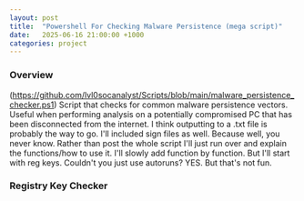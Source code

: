 ```yaml
---
layout: post
title:  "Powershell For Checking Malware Persistence (mega script)"
date:   2025-06-16 21:00:00 +1000
categories: project
---
```


### Overview
(https://github.com/lvl0socanalyst/Scripts/blob/main/malware_persistence_checker.ps1)
Script that checks for common malware persistence vectors. Useful when performing analysis on a potentially compromised PC that has been disconnected from the internet. I think outputting to a .txt file is probably the way to go. I'll included sign files as well. Because well, you never know. Rather than post the whole script I'll just run over and explain the functions/how to use it. I'll slowly add function by function. But I'll start with reg keys. Couldn't you just use autoruns? YES. But that's not fun.

### Registry Key Checker
